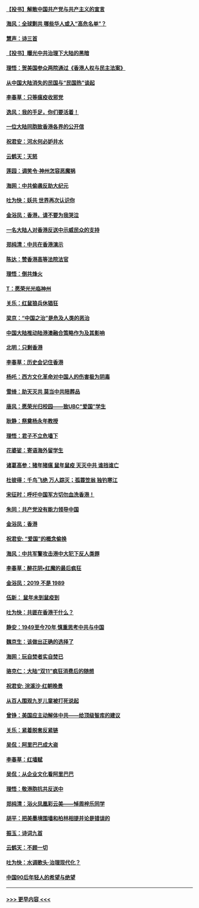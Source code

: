 #### [【投书】解散中国共产党与共产主义的宣言](../pages/nsc993/n11679177.md?t=11252311) 
#### [海风：全球剿共 哪些华人或入“高危名单”？](../pages/nsc993/n11678617.md?t=11252311) 
#### [慧声：诗三首](../pages/nsc993/n11678848.md?t=11252311) 
#### [【投书】曝光中共治理下大陆的黑暗](../pages/nsc993/n11678674.md?t=11252311) 
#### [理悟：贺美国参众两院通过《香港人权与民主法案》](../pages/nsc993/n11678104.md?t=11252311) 
#### [从中国大陆消失的民国与“民国热”谈起](../pages/nsc993/n11678075.md?t=11252311) 
#### [李春草：只等瘟疫收邪党](../pages/nsc993/n11677308.md?t=11252311) 
#### [逸风：我的手足，你们要活着！](../pages/nsc993/n11676352.md?t=11252311) 
#### [一位大陆同胞致香港各界的公开信](../pages/nsc993/n11675761.md?t=11252311) 
#### [祝君安：河水何必妒井水](../pages/nsc993/n11675746.md?t=11252311) 
#### [云鹤天：天怒](../pages/nsc993/n11675718.md?t=11252311) 
#### [莲园：调笑令‧神州怎容恶魔祸](../pages/nsc993/n11675648.md?t=11252311) 
#### [海网：中共偷袭反助大纪元](../pages/nsc993/n11673515.md?t=11252311) 
#### [吐为快：妖共 世界再次认识你](../pages/nsc993/n11673506.md?t=11252311) 
#### [金浴凤：香港，请不要为我哭泣](../pages/nsc993/n11673248.md?t=11252311) 
#### [一名大陆人对香港反送中示威民众的支持](../pages/nsc993/n11672615.md?t=11252311) 
#### [郑纯清：中共在香港演示](../pages/nsc993/n11670539.md?t=11252311) 
#### [陈达：赞香港高等法院法官](../pages/nsc993/n11669542.md?t=11252311) 
#### [理悟：倒共烽火](../pages/nsc993/n11668844.md?t=11252311) 
#### [T：愿荣光光临神州](../pages/nsc993/n11668421.md?t=11252311) 
#### [关乐：红鼠狼兵休猖狂](../pages/nsc993/n11668378.md?t=11252311) 
#### [梁京：“中国之治”是危及人类的恶治](../pages/nsc993/n11668328.md?t=11252311) 
#### [中国大陆推动陆港澳融合策略作为及其影响](../pages/nsc993/n11668157.md?t=11252311) 
#### [北明：只剩香港](../pages/nsc993/n11668002.md?t=11252311) 
#### [李春草：历史会记住香港](../pages/nsc993/n11667927.md?t=11252311) 
#### [杨吒：西方文化革命对中国人的伤害极为阴毒](../pages/nsc993/n11664521.md?t=11252311) 
#### [雪绮：助天灭共 莫当中共陪葬品](../pages/nsc993/n11662650.md?t=11252311) 
#### [唐风：愿荣光归校园——致UBC“爱国”学生](../pages/nsc993/n11662194.md?t=11252311) 
#### [耿静：祭奠杨永年教授](../pages/nsc993/n11662514.md?t=11252311) 
#### [理悟：君子不立危墙下](../pages/nsc993/n11662172.md?t=11252311) 
#### [花婆娑：寄语海外留学生](../pages/nsc993/n11662121.md?t=11252311) 
#### [诸葛高参：猪年猪瘟 鼠年鼠疫 天灭中共 谁挡谁亡](../pages/nsc993/n11661980.md?t=11252311) 
#### [杜彼得：千鸟飞绝 万人踪灭；孤蓑笠翁 独钓寒江](../pages/nsc993/n11661170.md?t=11252311) 
#### [宋征时：呼吁中国军方切勿血洗香港！](../pages/nsc993/n11415318.md?t=11252311) 
#### [朱同：共产党没有能力领导中国](../pages/nsc993/n11660421.md?t=11252311) 
#### [金浴凤：香港](../pages/nsc993/n11660419.md?t=11252311) 
#### [祝君安: “爱国”的概念偷换](../pages/nsc993/n11659706.md?t=11252311) 
#### [海风：中共军警攻击港中大犯下反人类罪](../pages/nsc993/n11659632.md?t=11252311) 
#### [李春草：醉花阴•红魔的最后疯狂](../pages/nsc993/n11659287.md?t=11252311) 
#### [金浴凤：2019 不是 1989](../pages/nsc993/n11657663.md?t=11252311) 
#### [伍新： 鼠年未到鼠疫到](../pages/nsc993/n11655098.md?t=11252311) 
#### [吐为快：共匪在香港干什么？](../pages/nsc993/n11654891.md?t=11252311) 
#### [静安：1949至今70年 慎重思考中共与中国](../pages/nsc993/n11651244.md?t=11252311) 
#### [魏京生：该做出正确的选择了](../pages/nsc993/n11653084.md?t=11252311) 
#### [海网：玩自焚者实自焚已](../pages/nsc993/n11652423.md?t=11252311) 
#### [骆克仁：大陆“双11”疯狂消费后的随想](../pages/nsc993/n11652305.md?t=11252311) 
#### [祝君安: 浣溪沙·红朝晚景](../pages/nsc993/n11652258.md?t=11252311) 
#### [从百人围观九岁儿童被打死说起](../pages/nsc993/n11651030.md?t=11252311) 
#### [曾铮：美国应主动解体中共——给顶级智库的建议](../pages/nsc993/n11649888.md?t=11252311) 
#### [关乐：紧着脱套反紧链](../pages/nsc993/n11649069.md?t=11252311) 
#### [吴侃：阿里巴巴成大盗](../pages/nsc993/n11645523.md?t=11252311) 
#### [李春草：红墙赋](../pages/nsc993/n11646389.md?t=11252311) 
#### [吴侃：从企业文化看阿里巴巴](../pages/nsc993/n11645476.md?t=11252311) 
#### [理悟：敬港胞抗共反送中](../pages/nsc993/n11645466.md?t=11252311) 
#### [郑纯清：浴火凤凰彩云美——悼周梓乐同学](../pages/nsc993/n11645155.md?t=11252311) 
#### [胡平：把美墨境围墙和柏林相提并论是错误的](../pages/nsc993/n11645134.md?t=11252311) 
#### [振玉：诗词九首](../pages/nsc993/n11644081.md?t=11252311) 
#### [云鹤天：不顾一切](../pages/nsc993/n11643508.md?t=11252311) 
#### [吐为快：水调歌头·治理现代化？](../pages/nsc993/n11643485.md?t=11252311) 
#### [中国90后年轻人的希望与绝望](../pages/nsc993/n11642317.md?t=11252311) 

----
#### [ >>> 更早内容 <<< ](../indexes/nsc993-earlier.md)
